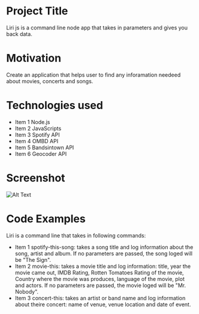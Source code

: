 # Project Title
Liri js is a command line node app that takes in parameters and gives you back data.

# Motivation
Create an application that helps user to find any inforamation needeed about movies, concerts and songs.

# Technologies used
* Item 1 Node.js
* Item 2  JavaScripts
* Item 3 Spotify API
* Item 4 OMBD API
* Item 5 Bandsintown API
* Item 6 Geocoder API

# Screenshot


 ![Alt Text](https://user-images.githubusercontent.com/47117323/57987525-74610b00-7a50-11e9-9399-feac81a1428f.gif)

# Code Examples
Liri is a command line that takes in following commands:
* Item 1 spotify-this-song: takes a song title and log information about the song, artist and album. If no parameters are passed, the song loged will be "The Sign".
* Item 2 movie-this: takes a movie title and log information: title, year the movie came out, IMDB Rating, Rotten Tomatoes Rating of the movie, Country where the movie was produces, language of the movie, plot and actors. If no parameters are passed, the movie loged will be "Mr. Nobody".
* Item 3 concert-this: takes an artist or band name and log information about theire concert: name of venue, venue location and date of event.

